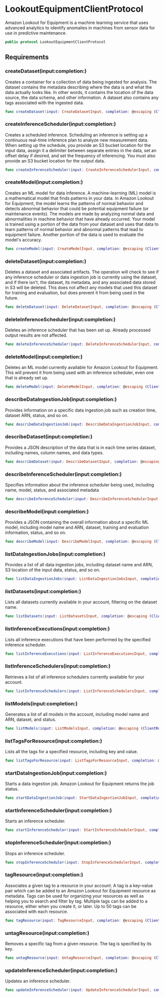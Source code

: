 # LookoutEquipmentClientProtocol

Amazon Lookout for Equipment is a machine learning service that uses advanced analytics to identify anomalies in machines from sensor data for use in predictive maintenance.

``` swift
public protocol LookoutEquipmentClientProtocol 
```

## Requirements

### createDataset(input:completion:)

Creates a container for a collection of data being ingested for analysis. The dataset contains the metadata describing where the data is and what the data actually looks like. In other words, it contains the location of the data source, the data schema, and other information. A dataset also contains any tags associated with the ingested data.

``` swift
func createDataset(input: CreateDatasetInput, completion: @escaping (ClientRuntime.SdkResult<CreateDatasetOutputResponse, CreateDatasetOutputError>) -> Void)
```

### createInferenceScheduler(input:completion:)

Creates a scheduled inference. Scheduling an inference is setting up a continuous real-time inference plan to analyze new measurement data. When setting up the schedule, you provide an S3 bucket location for the input data, assign it a delimiter between separate entries in the data, set an offset delay if desired, and set the frequency of inferencing. You must also provide an S3 bucket location for the output data.

``` swift
func createInferenceScheduler(input: CreateInferenceSchedulerInput, completion: @escaping (ClientRuntime.SdkResult<CreateInferenceSchedulerOutputResponse, CreateInferenceSchedulerOutputError>) -> Void)
```

### createModel(input:completion:)

Creates an ML model for data inference. A machine-learning (ML) model is a mathematical model that finds patterns in your data. In Amazon Lookout for Equipment, the model learns the patterns of normal behavior and detects abnormal behavior that could be potential equipment failure (or maintenance events). The models are made by analyzing normal data and abnormalities in machine behavior that have already occurred. Your model is trained using a portion of the data from your dataset and uses that data to learn patterns of normal behavior and abnormal patterns that lead to equipment failure. Another portion of the data is used to evaluate the model's accuracy.

``` swift
func createModel(input: CreateModelInput, completion: @escaping (ClientRuntime.SdkResult<CreateModelOutputResponse, CreateModelOutputError>) -> Void)
```

### deleteDataset(input:completion:)

Deletes a dataset and associated artifacts. The operation will check to see if any inference scheduler or data ingestion job is currently using the dataset, and if there isn't, the dataset, its metadata, and any associated data stored in S3 will be deleted. This does not affect any models that used this dataset for training and evaluation, but does prevent it from being used in the future.

``` swift
func deleteDataset(input: DeleteDatasetInput, completion: @escaping (ClientRuntime.SdkResult<DeleteDatasetOutputResponse, DeleteDatasetOutputError>) -> Void)
```

### deleteInferenceScheduler(input:completion:)

Deletes an inference scheduler that has been set up. Already processed output results are not affected.

``` swift
func deleteInferenceScheduler(input: DeleteInferenceSchedulerInput, completion: @escaping (ClientRuntime.SdkResult<DeleteInferenceSchedulerOutputResponse, DeleteInferenceSchedulerOutputError>) -> Void)
```

### deleteModel(input:completion:)

Deletes an ML model currently available for Amazon Lookout for Equipment. This will prevent it from being used with an inference scheduler, even one that is already set up.

``` swift
func deleteModel(input: DeleteModelInput, completion: @escaping (ClientRuntime.SdkResult<DeleteModelOutputResponse, DeleteModelOutputError>) -> Void)
```

### describeDataIngestionJob(input:completion:)

Provides information on a specific data ingestion job such as creation time, dataset ARN, status, and so on.

``` swift
func describeDataIngestionJob(input: DescribeDataIngestionJobInput, completion: @escaping (ClientRuntime.SdkResult<DescribeDataIngestionJobOutputResponse, DescribeDataIngestionJobOutputError>) -> Void)
```

### describeDataset(input:completion:)

Provides a JSON description of the data that is in each time series dataset, including names, column names, and data types.

``` swift
func describeDataset(input: DescribeDatasetInput, completion: @escaping (ClientRuntime.SdkResult<DescribeDatasetOutputResponse, DescribeDatasetOutputError>) -> Void)
```

### describeInferenceScheduler(input:completion:)

Specifies information about the inference scheduler being used, including name, model, status, and associated metadata

``` swift
func describeInferenceScheduler(input: DescribeInferenceSchedulerInput, completion: @escaping (ClientRuntime.SdkResult<DescribeInferenceSchedulerOutputResponse, DescribeInferenceSchedulerOutputError>) -> Void)
```

### describeModel(input:completion:)

Provides a JSON containing the overall information about a specific ML model, including model name and ARN, dataset, training and evaluation information, status, and so on.

``` swift
func describeModel(input: DescribeModelInput, completion: @escaping (ClientRuntime.SdkResult<DescribeModelOutputResponse, DescribeModelOutputError>) -> Void)
```

### listDataIngestionJobs(input:completion:)

Provides a list of all data ingestion jobs, including dataset name and ARN, S3 location of the input data, status, and so on.

``` swift
func listDataIngestionJobs(input: ListDataIngestionJobsInput, completion: @escaping (ClientRuntime.SdkResult<ListDataIngestionJobsOutputResponse, ListDataIngestionJobsOutputError>) -> Void)
```

### listDatasets(input:completion:)

Lists all datasets currently available in your account, filtering on the dataset name.

``` swift
func listDatasets(input: ListDatasetsInput, completion: @escaping (ClientRuntime.SdkResult<ListDatasetsOutputResponse, ListDatasetsOutputError>) -> Void)
```

### listInferenceExecutions(input:completion:)

Lists all inference executions that have been performed by the specified inference scheduler.

``` swift
func listInferenceExecutions(input: ListInferenceExecutionsInput, completion: @escaping (ClientRuntime.SdkResult<ListInferenceExecutionsOutputResponse, ListInferenceExecutionsOutputError>) -> Void)
```

### listInferenceSchedulers(input:completion:)

Retrieves a list of all inference schedulers currently available for your account.

``` swift
func listInferenceSchedulers(input: ListInferenceSchedulersInput, completion: @escaping (ClientRuntime.SdkResult<ListInferenceSchedulersOutputResponse, ListInferenceSchedulersOutputError>) -> Void)
```

### listModels(input:completion:)

Generates a list of all models in the account, including model name and ARN, dataset, and status.

``` swift
func listModels(input: ListModelsInput, completion: @escaping (ClientRuntime.SdkResult<ListModelsOutputResponse, ListModelsOutputError>) -> Void)
```

### listTagsForResource(input:completion:)

Lists all the tags for a specified resource, including key and value.

``` swift
func listTagsForResource(input: ListTagsForResourceInput, completion: @escaping (ClientRuntime.SdkResult<ListTagsForResourceOutputResponse, ListTagsForResourceOutputError>) -> Void)
```

### startDataIngestionJob(input:completion:)

Starts a data ingestion job. Amazon Lookout for Equipment returns the job status.

``` swift
func startDataIngestionJob(input: StartDataIngestionJobInput, completion: @escaping (ClientRuntime.SdkResult<StartDataIngestionJobOutputResponse, StartDataIngestionJobOutputError>) -> Void)
```

### startInferenceScheduler(input:completion:)

Starts an inference scheduler.

``` swift
func startInferenceScheduler(input: StartInferenceSchedulerInput, completion: @escaping (ClientRuntime.SdkResult<StartInferenceSchedulerOutputResponse, StartInferenceSchedulerOutputError>) -> Void)
```

### stopInferenceScheduler(input:completion:)

Stops an inference scheduler.

``` swift
func stopInferenceScheduler(input: StopInferenceSchedulerInput, completion: @escaping (ClientRuntime.SdkResult<StopInferenceSchedulerOutputResponse, StopInferenceSchedulerOutputError>) -> Void)
```

### tagResource(input:completion:)

Associates a given tag to a resource in your account. A tag is a key-value pair which can be added to an Amazon Lookout for Equipment resource as metadata. Tags can be used for organizing your resources as well as helping you to search and filter by tag. Multiple tags can be added to a resource, either when you create it, or later. Up to 50 tags can be associated with each resource.

``` swift
func tagResource(input: TagResourceInput, completion: @escaping (ClientRuntime.SdkResult<TagResourceOutputResponse, TagResourceOutputError>) -> Void)
```

### untagResource(input:completion:)

Removes a specific tag from a given resource. The tag is specified by its key.

``` swift
func untagResource(input: UntagResourceInput, completion: @escaping (ClientRuntime.SdkResult<UntagResourceOutputResponse, UntagResourceOutputError>) -> Void)
```

### updateInferenceScheduler(input:completion:)

Updates an inference scheduler.

``` swift
func updateInferenceScheduler(input: UpdateInferenceSchedulerInput, completion: @escaping (ClientRuntime.SdkResult<UpdateInferenceSchedulerOutputResponse, UpdateInferenceSchedulerOutputError>) -> Void)
```
